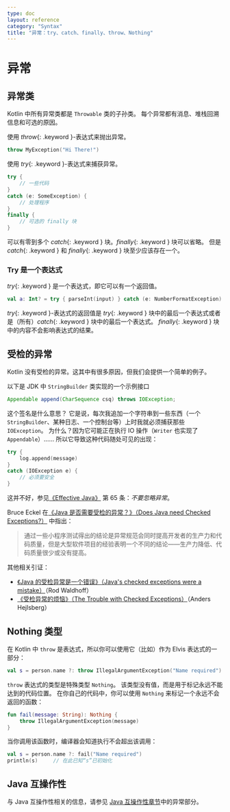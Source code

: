 ```yaml
---
type: doc
layout: reference
category: "Syntax"
title: "异常：try、catch、finally、throw、Nothing"
---
```


# 异常

## 异常类

Kotlin 中所有异常类都是 `Throwable` 类的子孙类。
每个异常都有消息、堆栈回溯信息和可选的原因。

使用 *throw*{: .keyword }-表达式来抛出异常。

``` kotlin
throw MyException("Hi There!")
```

使用 *try*{: .keyword }-表达式来捕获异常。

``` kotlin
try {
    // 一些代码
}
catch (e: SomeException) {
    // 处理程序
}
finally {
    // 可选的 finally 块
}
```

可以有零到多个 *catch*{: .keyword } 块。*finally*{: .keyword } 块可以省略。
但是 *catch*{: .keyword } 和 *finally*{: .keyword } 块至少应该存在一个。

### Try 是一个表达式

*try*{: .keyword } 是一个表达式，即它可以有一个返回值。

``` kotlin
val a: Int? = try { parseInt(input) } catch (e: NumberFormatException) { null }
```

*try*{: .keyword }-表达式的返回值是 *try*{: .keyword } 块中的<!--
-->最后一个表达式或者是（所有）*catch*{: .keyword } 块中的最后一个表达式。
*finally*{: .keyword } 块中的内容不会影响表达式的结果。

## 受检的异常

Kotlin 没有受检的异常。这其中有很多原因，但我们会提供一个简单的例子。

以下是 JDK 中 `StringBuilder` 类实现的一个示例接口

``` java
Appendable append(CharSequence csq) throws IOException;
```

这个签名是什么意思？ 它是说，每次我追加一个字符串到一些东西（一个 `StringBuilder`、某种日志、一个控制台等）上时<!--
-->我就必须捕获那些 `IOException`。 为什么？因为它可能正在执行 IO 操作（`Writer` 也实现了 `Appendable`）……
所以它导致这种代码随处可见的出现：

``` kotlin
try {
    log.append(message)
}
catch (IOException e) {
    // 必须要安全
}
```

这并不好，参见[《Effective Java》](http://www.oracle.com/technetwork/java/effectivejava-136174.html) 第 65 条：*不要忽略异常*。

Bruce Eckel 在[《Java 是否需要受检的异常？》（Does Java need Checked Exceptions?）](http://www.mindview.net/Etc/Discussions/CheckedExceptions) 中指出：

> 通过一些小程序测试得出的结论是异常规范会同时提高开发者的生产力和代码质量，但是大型软件项目的经验表明一个不同的结论——生产力降低、代码质量很少或没有提高。

其他相关引证：

* [《Java 的受检异常是一个错误》（Java's checked exceptions were a mistake）](http://radio-weblogs.com/0122027/stories/2003/04/01/JavasCheckedExceptionsWereAMistake.html)（Rod Waldhoff）
* [《受检异常的烦恼》（The Trouble with Checked Exceptions）](http://www.artima.com/intv/handcuffs.html)（Anders Hejlsberg）

## Nothing 类型

在 Kotlin 中 `throw` 是表达式，所以你可以使用它（比如）作为 Elvis 表达式的一部分：

``` kotlin
val s = person.name ?: throw IllegalArgumentException("Name required")
```

`throw` 表达式的类型是特殊类型 `Nothing`。
该类型没有值，而是用于标记永远不能达到的代码位置。
在你自己的代码中，你可以使用 `Nothing` 来标记一个永远不会返回的函数：

``` kotlin
fun fail(message: String): Nothing {
    throw IllegalArgumentException(message)
}
```

当你调用该函数时，编译器会知道执行不会超出该调用：

``` kotlin
val s = person.name ?: fail("Name required")
println(s)     // 在此已知“s”已初始化
```

## Java 互操作性

与 Java 互操作性相关的信息，请参见 [Java 互操作性章节](java-interop.html)中的异常部分。
